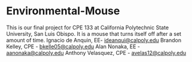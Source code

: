 # Environmental-Mouse
This is our final project for CPE 133 at California Polytechnic State University, San Luis Obispo. It is a mouse that turns itself off after a set amount of time.   Ignacio de Anquin, EE- ideanqui@calpoly.edu Brandon Kelley, CPE - bkelle05@calpoly.edu Alan Nonaka, EE - aanonaka@calpoly.edu Anthony Velasquez, CPE - avelas12@calpoly.edu
